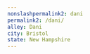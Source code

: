 ```yaml
---
﻿nonslashpermalink2: dani
permalink2: /dani/
alley: Dani
city: Bristol
state: New Hampshire
---
```

